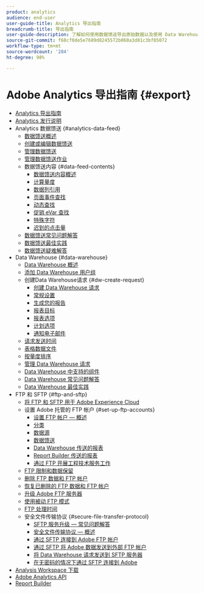 ```yaml
---
product: analytics
audience: end-user
user-guide-title: Analytics 导出指南
breadcrumb-title: 导出指南
user-guide-description: 了解如何使用数据馈送导出原始数据以及使用 Data Warehouse 检索数据的电子表格输出形式。了解如何使用 FTP 和 SFTP 传输文件。
source-git-commit: f68cf0de5e7689d8245572b060a3d81c3bf85072
workflow-type: tm+mt
source-wordcount: '284'
ht-degree: 98%

---
```



# Adobe Analytics 导出指南 {#export}

+ [Analytics 导出指南](home.md)
+ [Analytics 发行说明](https://experienceleague.adobe.com/docs/analytics/release-notes/latest.html)
+ Analytics 数据馈送 {#analytics-data-feed}
   + [数据馈送概述](analytics-data-feed/data-feed-overview.md)
   + [创建或编辑数据馈送](analytics-data-feed/create-feed.md)
   + [管理数据馈送](analytics-data-feed/df-manage-feeds.md)
   + [管理数据馈送作业](analytics-data-feed/df-manage-jobs.md)
   + 数据馈送内容 {#data-feed-contents}
      + [数据馈送内容概述](analytics-data-feed/c-df-contents/datafeeds-contents.md)
      + [计算量度](analytics-data-feed/c-df-contents/datafeeds-calculate.md)
      + [数据列引用](analytics-data-feed/c-df-contents/datafeeds-reference.md)
      + [页面事件查找](analytics-data-feed/c-df-contents/datafeeds-page-event.md)
      + [动态查找](analytics-data-feed/c-df-contents/dynamic-lookups.md)
      + [促销 eVar 查找](analytics-data-feed/c-df-contents/merchandising-evar-lookup.md)
      + [特殊字符](analytics-data-feed/c-df-contents/datafeeds-spec-chars.md)
      + [迟到的点击量](analytics-data-feed/c-df-contents/late-arriving-hits.md)
   + [数据馈送常见问题解答](analytics-data-feed/df-faq.md)
   + [数据馈送最佳实践](analytics-data-feed/data-feeds-best-practices.md)
   + [数据馈送疑难解答](analytics-data-feed/troubleshooting.md)
+ Data Warehouse {#data-warehouse}
   + [Data Warehouse 概述](data-warehouse/data-warehouse.md)
   + [添加 Data Warehouse 用户组](data-warehouse/t-dw-group.md)
   + 创建Data Warehouse请求 {#dw-create-request}
      + [创建 Data Warehouse 请求](/help/export/data-warehouse/create-request/t-dw-create-request.md)
      + [常规设置](/help/export/data-warehouse/create-request/dw-general-settings.md)
      + [生成您的报告](/help/export/data-warehouse/create-request/dw-request-build-report.md)
      + [报表目标](/help/export/data-warehouse/create-request/dw-request-report-destinations.md)
      + [报表选项](/help/export/data-warehouse/create-request/dw-request-report-options.md)
      + [计划选项](/help/export/data-warehouse/create-request/dw-request-scheduling.md)
      + [通知电子邮件](/help/export/data-warehouse/create-request/dw-request-email.md)
   + [请求发送时间](data-warehouse/delivery-time.md)
   + [表格数据文件](data-warehouse/t-tableau.md)
   + [按量度排序](data-warehouse/sorting-by-metric.md)
   + [管理 Data Warehouse 请求](data-warehouse/data-warehouse-requests-manage.md)
   + [Data Warehouse 中支持的组件](data-warehouse/component-support.md)
   + [Data Warehouse 常见问题解答](data-warehouse/faq.md)
   + [Data Warehouse 最佳实践](data-warehouse/data-warehouse-bp.md)
+ FTP 和 SFTP {#ftp-and-sftp}
   + [将 FTP 和 SFTP 用于 Adobe Experience Cloud](ftp-and-sftp/ftp-overview.md)
   + 设置 Adobe 托管的 FTP 帐户 {#set-up-ftp-accounts}
      + [设置 FTP 帐户 — 概述](ftp-and-sftp/c-set-up-ftp-accounts/ftp-accounts.md)
      + [分类](ftp-and-sftp/c-set-up-ftp-accounts/ftp-saint.md)
      + [数据源](ftp-and-sftp/c-set-up-ftp-accounts/ftp-datasources.md)
      + [数据馈送](ftp-and-sftp/c-set-up-ftp-accounts/ftp-datafeeds.md)
      + [Data Warehouse 传送的报表](ftp-and-sftp/c-set-up-ftp-accounts/ftp-dw-reports.md)
      + [Report Builder 传送的报表](ftp-and-sftp/c-set-up-ftp-accounts/ftp-arb-reports.md)
      + [通过 FTP 开展工程技术服务工作](ftp-and-sftp/c-set-up-ftp-accounts/ftp-eng-services.md)
   + [FTP 限制和数据保留](ftp-and-sftp/ftp-limits.md)
   + [删除 FTP 数据和 FTP 帐户](ftp-and-sftp/ftp-delete.md)
   + [恢复已删除的 FTP 数据和 FTP 帐户](ftp-and-sftp/ftp-restore.md)
   + [升级 Adobe FTP 服务器](ftp-and-sftp/ftp-upgrade.md)
   + [使用被动 FTP 模式](ftp-and-sftp/ftp-passive.md)
   + [FTP 处理时间](ftp-and-sftp/ftp-processing.md)
   + 安全文件传输协议 {#secure-file-transfer-protocol}
      + [SFTP 服务升级 — 常见问题解答](ftp-and-sftp/c-sftp/sftp-upgrade.md)
      + [安全文件传输协议 — 概述](ftp-and-sftp/c-sftp/ftp-sftp.md)
      + [通过 SFTP 连接到 Adobe FTP 帐户](ftp-and-sftp/c-sftp/ftp-sftp-connect.md)
      + [通过 SFTP 将 Adobe 数据发送到外部 FTP 帐户](ftp-and-sftp/c-sftp/ftp-sftp-transfer.md)
      + [将 Data Warehouse 请求发送到 SFTP 服务器](ftp-and-sftp/c-sftp/ftp-sftp-dw.md)
      + [在无密码的情况下通过 SFTP 连接到 Adobe](ftp-and-sftp/c-sftp/ftp-sftp-cert-auth.md)
+ [Analysis Workspace 下载](https://experienceleague.adobe.com/docs/analytics/analyze/analysis-workspace/curate-share/download-send.html?lang=zh-Hans)
+ [Adobe Analytics API](https://www.adobe.io/apis/experiencecloud/analytics/docs.html)
+ [Report Builder](https://experienceleague.adobe.com/docs/analytics/analyze/report-builder/home.html?lang=zh-Hans)
